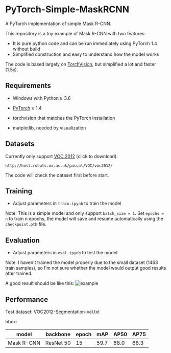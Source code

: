 # PyTorch-Simple-MaskRCNN

A PyTorch implementation of simple Mask R-CNN.

This repository is a toy example of Mask R-CNN with two features:
- It is pure python code and can be run immediately using PyTorch 1.4 without build
- Simplified construction and easy to understand how the model works

The code is based largely on [TorchVision](https://github.com/pytorch/vision), but simplified a lot and faster (1.5x).

## Requirements

- Windows with Python ≥ 3.6

- [PyTorch](https://pytorch.org/) ≥ 1.4

- torchvision that matches the PyTorch installation

- matplotlib, needed by visualization

## Datasets

Currently only support [VOC 2012](http://host.robots.ox.ac.uk/pascal/VOC/voc2012/VOCtrainval_11-May-2012.tar) (click to download).
```
http://host.robots.ox.ac.uk/pascal/VOC/voc2012/
```
The code will check the dataset first before start.

## Training

- Adjust parameters in ```train.ipynb``` to train the model

Note: This is a simple model and only support ```batch_size = 1```. Set ```epochs = n``` to train n epochs, the model will save and resume automatically using the ```checkpoint.pth``` file.

## Evaluation

- Adjust parameters in ```eval.ipynb``` to test the model

Note: I haven't trained the model properly due to the small dataset (1463 train samples), so I'm not sure whether the model would output good results after trained.

A good result should be like this:
![example](https://github.com/Okery/PyTorch-Simple-MaskRCNN/blob/master/image/001.png)

## Performance

Test dataset: VOC2012-Segmentation-val.txt

bbox:

| model | backbone | epoch | mAP | AP50 | AP75 |
| ---- | ---- | --- | -- | -- | -- |
| Mask R-CNN | ResNet 50 | 15 | 59.7 | 88.0 | 68.3 |
